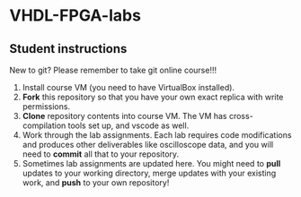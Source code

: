 # VHDL-FPGA-labs


## Student instructions

New to git? Please remember to take git online course!!!

1. Install course VM (you need to have VirtualBox installed).
2. <b>Fork</b> this repository so that you have your own exact replica with write permissions.
3. <b>Clone</b> repository contents into course VM. The VM has cross-compilation tools set up, and vscode as well. 
4. Work through the lab assignments. Each lab requires code modifications and produces other deliverables like oscilloscope data, and you will need to <b>commit</b> all that to your repository.
5. Sometimes lab assignments are updated here. You might need to <b>pull</b> updates to your working directory, merge updates with your existing work, and <b>push</b> to your own repository! 
